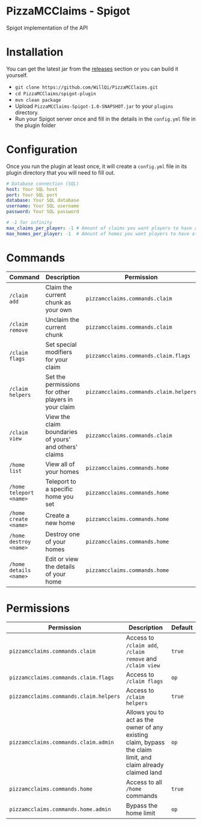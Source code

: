 # PizzaMCClaims - Spigot
Spigot implementation of the API

# Installation
You can get the latest jar from the [releases](https://github.com/WillQi/PizzaMCClaims/releases) section or you can build it yourself.
- `git clone https://github.com/WillQi/PizzaMCClaims.git`
- `cd PizzaMCClaims/spigot-plugin`
- `mvn clean package`
- Upload `PizzaMCClaims-Spigot-1.0-SNAPSHOT.jar` to your `plugins` directory.
- Run your Spigot server once and fill in the details in the `config.yml` file in the plugin folder

# Configuration
Once you run the plugin at least once, it will create a `config.yml` file in its plugin directory that you will need to fill out.
```yml
# Database connection (SQL)
host: Your SQL host
port: Your SQL port
database: Your SQL database
username: Your SQL username
password: Your SQL password

# -1 for infinity
max_claims_per_player: -1 # Amount of claims you want players to have at max
max_homes_per_player: -1  # Amount of homes you want players to have at max
```

# Commands
| Command                 | Description                                              | Permission                             |
| ----------------------- | -------------------------------------------------------- | -------------------------------------- |
| `/claim add`            | Claim the current chunk as your own                      | `pizzamcclaims.commands.claim`         |
| `/claim remove`         | Unclaim the current chunk                                | `pizzamcclaims.commands.claim`         |
| `/claim flags`          | Set special modifiers for your claim                     | `pizzamcclaims.commands.claim.flags`   |
| `/claim helpers`        | Set the permissions for other players in your claim      | `pizzamcclaims.commands.claim.helpers` |
| `/claim view`           | View the claim boundaries of yours' and others' claims   | `pizzamcclaims.commands.claim`         |
| `/home list`            | View all of your homes                                   | `pizzamcclaims.commands.home`          |
| `/home teleport <name>` | Teleport to a specific home you set                      | `pizzamcclaims.commands.home`          |
| `/home create <name>`   | Create a new home                                        | `pizzamcclaims.commands.home`          |
| `/home destroy <name>`  | Destroy one of your homes                                | `pizzamcclaims.commands.home`          |
| `/home details <name>`  | Edit or view the details of your home                    | `pizzamcclaims.commands.home`          |

# Permissions
| Permission                             | Description                                                                                                  | Default  |
| -------------------------------------- | ------------------------------------------------------------------------------------------------------------ | -------- |
| `pizzamcclaims.commands.claim`         | Access to `/claim add`, `/claim remove` and `/claim view`                                                    | `true`   |
| `pizzamcclaims.commands.claim.flags`   | Access to `/claim flags`                                                                                     | `op`     |
| `pizzamcclaims.commands.claim.helpers` | Access to `/claim helpers`                                                                                   | `true`   |
| `pizzamcclaims.commands.claim.admin`   | Allows you to act as the owner of any existing claim, bypass the claim limit, and claim already claimed land | `op`     |
| `pizzamcclaims.commands.home`          | Access to all `/home` commands                                                                               | `true`   |
| `pizzamcclaims.commands.home.admin`    | Bypass the home limit                                                                                        | `op`     |